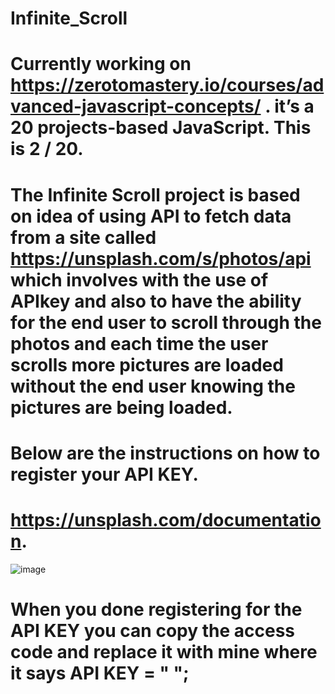 # Infinite_Scroll
# Currently working on https://zerotomastery.io/courses/advanced-javascript-concepts/  . it’s a 20 projects-based JavaScript. This is 2 / 20.
# The Infinite Scroll project is based on idea of using API to fetch data from a site called https://unsplash.com/s/photos/api  which involves with the use of APIkey and also to have the ability for the end user to scroll through the photos and each time the user scrolls more pictures are loaded without the end user knowing the pictures are being loaded. 
# Below are the instructions on how to register your API KEY. 

# https://unsplash.com/documentation. 

![image](https://github.com/juliusosborne0212/Infinite_Scroll/assets/118049726/dfb3b1f1-5e7a-44df-9218-0baab17bb521)

# When you done registering for the API KEY you can copy the access code and replace it with mine where it says API KEY = " ";
 


